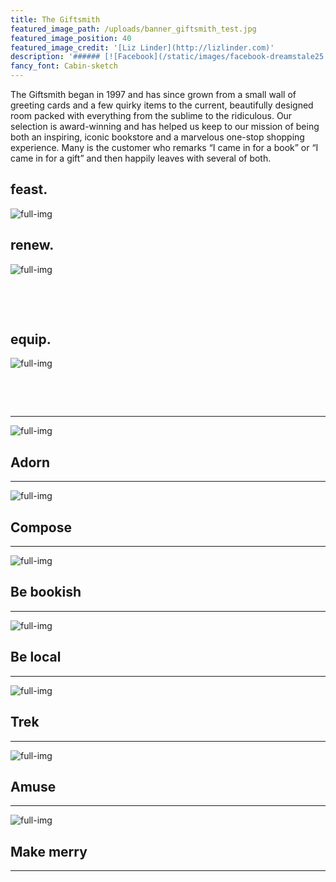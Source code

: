 ```yaml
---
title: The Giftsmith
featured_image_path: /uploads/banner_giftsmith_test.jpg
featured_image_position: 40
featured_image_credit: '[Liz Linder](http://lizlinder.com)'
description: '###### [![Facebook](/static/images/facebook-dreamstale25.png) Giftsmith on facebook](https://www.facebook.com/brooklinebooksmithgiftshop/)'
fancy_font: Cabin-sketch
---
```



The Giftsmith began in 1997 and has since grown from a small wall of greeting cards and a few quirky items to the current, beautifully designed room packed with everything from the sublime to the ridiculous. Our selection is award-winning and has helped us keep to our mission of being both an inspiring, iconic bookstore and a marvelous one-stop shopping experience. Many is the customer who remarks “I came in for a book” or “I came in for a gift” and then happily leaves with several of both.

## feast.

![full-img](/uploads/versions/3---x----800-800x---.jpg)

## renew.

![full-img](/uploads/versions/8---x----800-800x---.jpg)

&nbsp;

&nbsp;

## equip.

![full-img](/uploads/versions/5---x----800-800x---.jpg)

&nbsp;

&nbsp;

---

![full-img](/uploads/versions/4---x----800-800x---.jpg)

## Adorn

---

![full-img](/uploads/versions/6---x----800-857x---.jpg)

## Compose

---

![full-img](/uploads/versions/7---x----800-732x---.jpg)

## Be bookish

---

![full-img](/uploads/versions/2---x----800-800x---.jpg)

## Be local

---

![full-img](/uploads/versions/9---x----800-800x---.jpg)

## Trek

---

![full-img](/uploads/versions/1---x----800-800x---.jpg)

## Amuse

---

![full-img](/uploads/versions/10---x----800-800x---.jpg)

## Make merry

---
